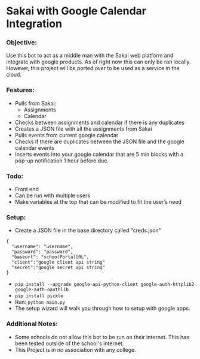 # Sakai with Google Calendar Integration
### Objective:
Use this bot to act as a middle man with the Sakai web platform and integrate with google products. As of right now this can only be ran locally.
However, this project will be ported over to be used as a service in the cloud. 

### Features:
- Pulls from Sakai:
  - Assignments
  - Calendar
- Checks between assignments and calendar if there is any duplicates
- Creates a JSON file with all the assignments from Sakai
- Pulls events from current google calendar
- Checks if there are duplicates between the JSON file and the google calendar events
- Inserts events into your google calendar that are 5 min blocks with a pop-up notification 1 hour before due.

### Todo:
- Front end
- Can be run with multiple users
- Make variables at the top that can be modified to fit the user’s need


### Setup:
- Create a JSON file in the base directory called "creds.json"
```
{
  "username": "username",
  "password": "password",
  "baseurl": "schoolPortalURL",
  "client":"google client api string"
  "secret":"google secret api string"
}
```
- ```pip install --upgrade google-api-python-client google-auth-httplib2 google-auth-oauthlib```
- ```pip install pickle```
- Run: ```python main.py```
- The setup wizard will walk you through how to setup with google apps.
 
 ### Additional Notes:
 - Some schools do not allow this bot to be run on their internet. This has been tested outside of the school's internet. 
 - This Project is in no association with any college.
